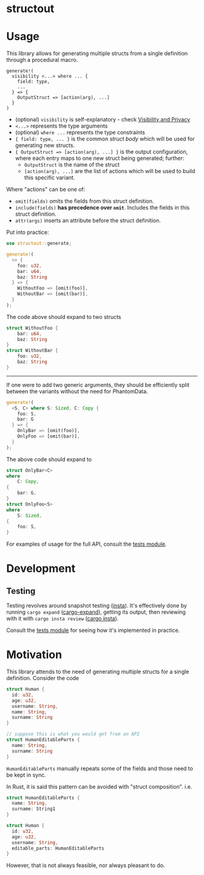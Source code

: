 # structout

# Usage

This library allows for generating multiple structs from a single definition through a procedural macro.

```
generate!(
  visibility <...> where ... {
    field: type,
    ...
  } => {
    OutputStruct => [action(arg), ...]
  }
)
```

- (optional) `visibility` is self-explanatory - check [Visibility and Privacy](https://doc.rust-lang.org/reference/visibility-and-privacy.html)
- `<...>` represents the type arguments
- (optional) `where ...` represents the type constraints
- `{ field: type, ... }` is the common *struct body* which will be used for generating new structs.
- `{ OutputStruct => [action(arg), ...] }` is the output configuration, where each entry maps to one new struct being generated; further:
   - `OutputStruct` is the name of the struct
   - `[action(arg), ...]` are the list of actions which will be used to build this specific variant.

Where "actions" can be one of:

- `omit(fields)` omits the fields from this struct definition.
- `include(fields)` **has precedence over `omit`**. Includes the fields in this struct definition.
- `attr(args)` inserts an attribute before the struct definition.

Put into practice:

```rust
use structout::generate;

generate!(
  <> {
    foo: u32,
    bar: u64,
    baz: String
  } => {
    WithoutFoo => [omit(foo)],
    WithoutBar => [omit(bar)],
  }
);
```

The code above should expand to two structs

```rust
struct WithoutFoo {
    bar: u64,
    baz: String
}
struct WithoutBar {
    foo: u32,
    baz: String
}
```

---

If one were to add two generic arguments, they should be efficiently split between the variants without the need for PhantomData.

```rust
generate!(
  <S, C> where S: Sized, C: Copy {
    foo: S,
    bar: G
  } => {
    OnlyBar => [omit(foo)],
    OnlyFoo => [omit(bar)],
  }
);
```

The above code should expand to

```rust
struct OnlyBar<C>
where
    C: Copy,
{
    bar: G,
}
struct OnlyFoo<S>
where
    S: Sized,
{
    foo: S,
}
```

For examples of usage for the full API, consult the [tests module](./src/lib.rs).

# Development

## Testing

Testing revolves around snapshot testing ([insta](https://crates.io/crates/insta)). It's effectively done by running `cargo expand` ([cargo-expand](
https://crates.io/crates/cargo-expand)), getting its output, then reviewing with it with `cargo insta review` ([cargo insta](https://crates.io/crates/cargo-insta)).

Consult the [tests module](./src/lib.rs) for seeing how it's implemented in practice.

# Motivation

This library attends to the need of generating multiple structs for a single definition. Consider the code

```rust
struct Human {
  id: u32,
  age: u32,
  username: String,
  name: String,
  surname: String
}

// suppose this is what you would get from an API
struct HumanEditableParts {
  name: String,
  surname: String
}
```

`HumanEditableParts` manually repeats some of the fields and those need to be kept in sync.

In Rust, it is said this pattern can be avoided with "struct composition". i.e.

```rust
struct HumanEditableParts {
  name: String,
  surname: String1
}

struct Human {
  id: u32,
  age: u32,
  username: String,
  editable_parts: HumanEditableParts
}
```

However, that is not always feasible, nor always pleasant to do.
